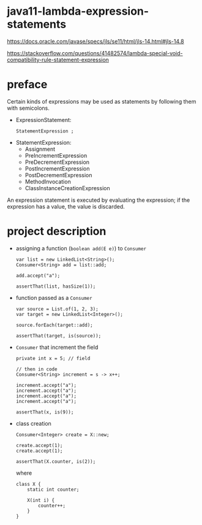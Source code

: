 # java11-lambda-expression-statements
https://docs.oracle.com/javase/specs/jls/se11/html/jls-14.html#jls-14.8

https://stackoverflow.com/questions/41482574/lambda-special-void-compatibility-rule-statement-expression

# preface
Certain kinds of expressions may be used as 
statements by following them with semicolons.

* ExpressionStatement:
    ```
    StatementExpression ;
    ```
* StatementExpression:
    * Assignment 
    * PreIncrementExpression 
    * PreDecrementExpression 
    * PostIncrementExpression 
    * PostDecrementExpression 
    * MethodInvocation 
    * ClassInstanceCreationExpression
    
An expression statement is executed by evaluating the expression; 
if the expression has a value, the value is discarded.

# project description
* assigning a function (`boolean add(E e)`) to `Consumer`
    ```
    var list = new LinkedList<String>();
    Consumer<String> add = list::add;
    
    add.accept("a");
    
    assertThat(list, hasSize(1));
    ```
* function passed as a `Consumer`
    ```
    var source = List.of(1, 2, 3);
    var target = new LinkedList<Integer>();
    
    source.forEach(target::add);
    
    assertThat(target, is(source));
    ```
* `Consumer` that increment the field
    ```
    private int x = 5; // field
    
    // then in code
    Consumer<String> increment = s -> x++;
    
    increment.accept("a");
    increment.accept("a");
    increment.accept("a");
    increment.accept("a");
    
    assertThat(x, is(9));
    ```
* class creation
    ```
    Consumer<Integer> create = X::new;
    
    create.accept(1);
    create.accept(1);
    
    assertThat(X.counter, is(2));
    ```
    where
    ```
    class X {
        static int counter;
    
        X(int i) {
            counter++;
        }
    }
    ```